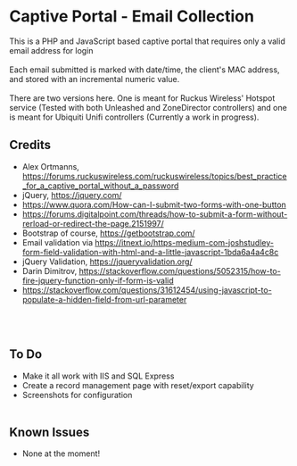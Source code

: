 # Captive Portal - Email Collection
This is a PHP and JavaScript based captive portal that requires only a valid email address for login<br><br>
Each email submitted is marked with date/time, the client's MAC address, and stored with an incremental numeric value.
<br><br>
There are two versions here. One is meant for Ruckus Wireless' Hotspot service (Tested with both Unleashed and ZoneDirector controllers) and one is meant for Ubiquiti Unifi controllers (Currently a work in progress).

## Credits
- Alex Ortmanns, https://forums.ruckuswireless.com/ruckuswireless/topics/best_practice_for_a_captive_portal_without_a_password <br>
- jQuery, https://jquery.com/
- https://www.quora.com/How-can-I-submit-two-forms-with-one-button <br>
- https://forums.digitalpoint.com/threads/how-to-submit-a-form-without-rerload-or-redirect-the-page.2151997/ <br>
- Bootstrap of course, https://getbootstrap.com/<br>
- Email validation via https://itnext.io/https-medium-com-joshstudley-form-field-validation-with-html-and-a-little-javascript-1bda6a4a4c8c<br>
- jQuery Validation, https://jqueryvalidation.org/ <br>
- Darin Dimitrov, https://stackoverflow.com/questions/5052315/how-to-fire-jquery-function-only-if-form-is-valid <br>
- https://stackoverflow.com/questions/31612454/using-javascript-to-populate-a-hidden-field-from-url-parameter <br>

<br><br>
## To Do
- Make it all work with IIS and SQL Express <br>
- Create a record management page with reset/export capability <br>
- Screenshots for configuration <br><br>
## Known Issues
- None at the moment! 
